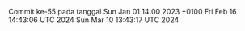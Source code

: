 Commit ke-55 pada tanggal Sun Jan 01 14:00 2023 +0100
Fri Feb 16 14:43:06 UTC 2024
Sun Mar 10 13:43:17 UTC 2024
